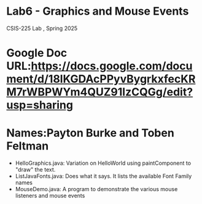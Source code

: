 # Lab6 - Graphics and Mouse Events
CSIS-225 Lab , Spring 2025
# Google Doc URL:https://docs.google.com/document/d/18lKGDAcPPyvBygrkxfecKRM7rWBPWYm4QUZ91lzCQGg/edit?usp=sharing 

# Names:Payton Burke and Toben Feltman 

- HelloGraphics.java: Variation on HelloWorld using paintComponent to "draw" the text.
- ListJavaFonts.java: Does what it says.  It lists the available Font Family names
- MouseDemo.java: A program to demonstrate the various mouse listeners and mouse events



